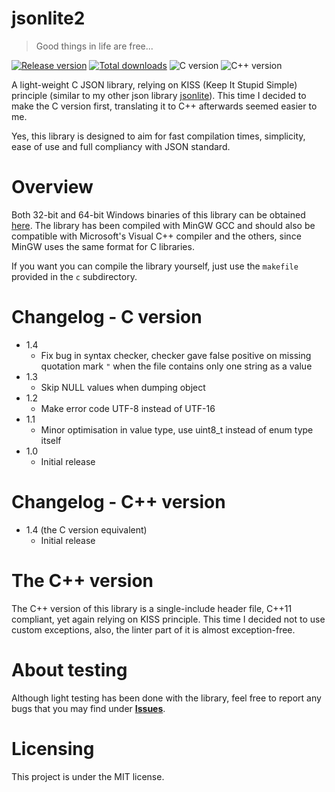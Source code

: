 # jsonlite2

> Good things in life are free...

[![Release version](https://img.shields.io/github/v/release/makuke1234/jsonlite2?display_name=release&include_prereleases)](https://github.com/makuke1234/femto/releases/latest)
[![Total downloads](https://img.shields.io/github/downloads/makuke1234/jsonlite2/total)](https://github.com/makuke1234/jsonlite2/releases)
![C version](https://img.shields.io/badge/version-C99-blue.svg)
![C++ version](https://img.shields.io/badge/version-C++11-blue.svg)

A light-weight C JSON library, relying on KISS (Keep It Stupid Simple)
principle (similar to my other json library [jsonlite](https://github.com/makuke1234/jsonlite)).
This time I decided to make the C version first, translating it to C++ afterwards seemed easier to me.

Yes, this library is designed to aim for fast compilation times, simplicity,
ease of use and full compliancy with JSON standard.


# Overview

Both 32-bit and 64-bit Windows binaries of this library can be obtained [here](https://github.com/makuke1234/jsonlite2/releases). The library has been compiled with MinGW GCC and should also be compatible
with Microsoft's Visual C++ compiler and the others, since MinGW uses the same format for
C libraries.

If you want you can compile the library yourself, just use the `makefile` provided in the `c` subdirectory.


# Changelog - C version

* 1.4
	* Fix bug in syntax checker, checker gave false positive on missing quotation mark `"` when the file contains only one string as a value
* 1.3
	* Skip NULL values when dumping object
* 1.2
	* Make error code UTF-8 instead of UTF-16
* 1.1
	* Minor optimisation in value type, use uint8_t instead of enum type itself
* 1.0
	* Initial release


# Changelog - C++ version

* 1.4 (the C version equivalent)
	* Initial release


# The C++ version

The C++ version of this library is a single-include header file, C++11 compliant, yet
again relying on KISS principle. This time I decided not to use custom exceptions,
also, the linter part of it is almost exception-free.


# About testing

Although light testing has been done with the library, feel free to report any bugs
that you may find under **[Issues](https://github.com/makuke1234/jsonlite2/issues)**.


# Licensing

This project is under the MIT license.
